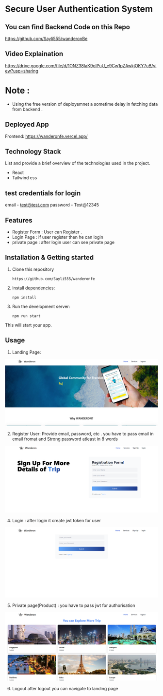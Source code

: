 # Secure User Authentication System

## You can find Backend Code on this Repo
https://github.com/Sayli555/wanderonBe

## Video Explaination
https://drive.google.com/file/d/1ONZ38IaK9oIPuU_e9Cw1pZAwkjOKY7uB/view?usp=sharing

# Note :
- Using the free version of deployemnet a sometime delay in fetching data from backend .

## Deployed App

 Frontend: https://wanderonfe.vercel.app/

## Technology Stack

List and provide a brief overview of the technologies used in the project.
- React
- Tailwind css

## test credentials for login 
email - test@test.com
password - Test@12345
 
## Features

- Register Form   : User can Register .
- Login Page      : if user register then he can login 
- private page    : after login user can see private page


## Installation & Getting started

1. Clone this repository
    ```
    https://github.com/Sayli555/wanderonfe
    ```

2. Install dependencies:

    ```
    npm install
    ```
3. Run the development server:
    ```
    npm run start
    ```

This will start your app.

## Usage
1. Landing Page:
<img src="https://github.com/Sayli555/project-images/blob/master/wonderonfe1.png?raw=true"/>


2. Register User:
Provide email, password, etc .
you have to pass email in email fromat and Strong password atleast in 8 words
<img src="https://github.com/Sayli555/project-images/blob/master/wonderonfe2.png?raw=true"/>

4. Login :
after login it create jwt token for user
<img src="https://github.com/Sayli555/project-images/blob/master/wonderonfe3.png?raw=true"/>

5. Private page(Product) :
you have to pass jwt for authorisation
<img src="https://github.com/Sayli555/project-images/blob/master/wonderonfe4.png?raw=true"/>

6. Logout
after logout you can navigate to landing page

   

